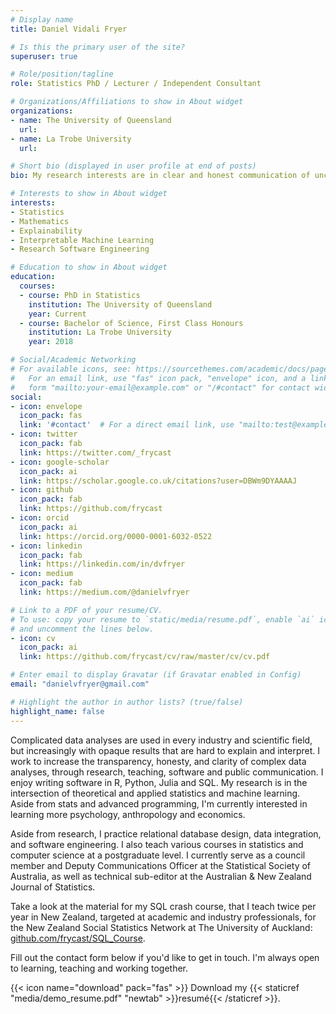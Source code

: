 ```yaml
---
# Display name
title: Daniel Vidali Fryer

# Is this the primary user of the site?
superuser: true

# Role/position/tagline
role: Statistics PhD / Lecturer / Independent Consultant

# Organizations/Affiliations to show in About widget
organizations:
- name: The University of Queensland
  url:
- name: La Trobe University
  url:

# Short bio (displayed in user profile at end of posts)
bio: My research interests are in clear and honest communication of uncertainty

# Interests to show in About widget
interests:
- Statistics
- Mathematics
- Explainability
- Interpretable Machine Learning
- Research Software Engineering

# Education to show in About widget
education:
  courses:
  - course: PhD in Statistics
    institution: The University of Queensland
    year: Current
  - course: Bachelor of Science, First Class Honours
    institution: La Trobe University
    year: 2018

# Social/Academic Networking
# For available icons, see: https://sourcethemes.com/academic/docs/page-builder/#icons
#   For an email link, use "fas" icon pack, "envelope" icon, and a link in the
#   form "mailto:your-email@example.com" or "/#contact" for contact widget.
social:
- icon: envelope
  icon_pack: fas
  link: '#contact'  # For a direct email link, use "mailto:test@example.org".
- icon: twitter
  icon_pack: fab
  link: https://twitter.com/_frycast
- icon: google-scholar
  icon_pack: ai
  link: https://scholar.google.co.uk/citations?user=DBWm9DYAAAAJ
- icon: github
  icon_pack: fab
  link: https://github.com/frycast
- icon: orcid
  icon_pack: ai
  link: https://orcid.org/0000-0001-6032-0522
- icon: linkedin
  icon_pack: fab
  link: https://linkedin.com/in/dvfryer
- icon: medium
  icon_pack: fab
  link: https://medium.com/@danielvfryer

# Link to a PDF of your resume/CV.
# To use: copy your resume to `static/media/resume.pdf`, enable `ai` icons in `params.toml`, 
# and uncomment the lines below.
- icon: cv
  icon_pack: ai
  link: https://github.com/frycast/cv/raw/master/cv/cv.pdf

# Enter email to display Gravatar (if Gravatar enabled in Config)
email: "danielvfryer@gmail.com"

# Highlight the author in author lists? (true/false)
highlight_name: false
---
```


Complicated data analyses are used in every industry and scientific field, but increasingly with opaque results that are hard to explain and interpret. I work to increase the transparency, honesty, and clarity of complex data analyses, through research, teaching, software and public communication. I enjoy writing software in R, Python, Julia and SQL. My research is in the intersection of theoretical and applied statistics and machine learning. Aside from stats and advanced programming, I'm currently interested in learning more psychology, anthropology and economics.

Aside from research, I practice relational database design, data integration, and software engineering. I also teach various courses in statistics and computer science at a postgraduate level. I currently serve as a council member and Deputy Communications Officer at the Statistical Society of Australia, as well as technical sub-editor at the Australian & New Zealand Journal of Statistics.

Take a look at the material for my SQL crash course, that I teach twice per year in New Zealand, targeted at academic and industry professionals, for the New Zealand Social Statistics Network at The University of Auckland: [github.com/frycast/SQL_Course](https://github.com/frycast/SQL_Course).

Fill out the contact form below if you'd like to get in touch. 
I'm always open to learning, teaching and working together.

{{< icon name="download" pack="fas" >}} Download my {{< staticref "media/demo_resume.pdf" "newtab" >}}resumé{{< /staticref >}}.
